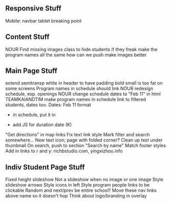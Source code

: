 ## Responsive Stuff
Mobile: navbar
tablet breaking point

## Content Stuff
NOUR Find missing images 
class to hide students if they freak
make the program names all the same
how can we push
make images better

## Main Page Stuff
extend semitransp white in header to have padding
bold small is too fat on some screens
Program names in schedule should link
NOUR redesign schedule, esp. openings
NOUR change schedule dates to "Feb 11" in html
TEAMKAIANDTIM make program names in schedule link to filtered students, dates too.
Dates: Feb 11 format

   * in schedule, put it in

   * add JS for duration date (K)


"Get directions" in map links
Fix text link style
Mark filter and search somewhere...
New text icon; page with folded corner?
Clean up text under thumbnail
On search, push to section
"Search by name"
Match footer styles
Add in links to r and y: richbstudio.com, yingxizhou.info

## Indiv Student Page Stuff
Fixed height slideshow
Not a slideshow when no image or one image
Style slideshow arrows
Style icons in left
Style program people links to be clickable
Random and next/prev be entire school?
Move these nav links above name so it doesn't hop
Think about logo/branding in overlay
